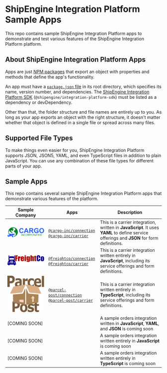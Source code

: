 ShipEngine Integration Platform Sample Apps
===============================================

This repo contains sample ShipEngine Integration Platform apps to demonstrate and test various features of the ShipEngine Integration Platform platform.



About ShipEngine Integration Platform Apps
--------------------------------------------
Apps are just [NPM packages](https://docs.npmjs.com/about-packages-and-modules) that export an object with properties and methods that define the app's functionality.

An app must have a [`package.json` file](https://docs.npmjs.com/files/package.json) in its root directory, which specifies its name, version number, and dependencies. The [ShipEngine Integration Platform SDK](https://www.npmjs.com/package/@shipengine/integration-platform-sdk) (`@shipengine/integration-platform-sdk`) must be listed as a dependency or devDependency.

Other than that, the folder structure and file names are entirely up to you.  As long as your app exports an object with the right structure, it doesn't matter whether that object is defined in a single file or spread across many files.



Supported File Types
----------------------------
To make things even easier for you, ShipEngine Integration Platform supports JSON, JSON5, YAML, and even TypeScript files in addition to plain JavaScript. You can use any combination of these file types for different parts of your app.



Sample Apps
-----------------------
This repo contains several sample ShipEngine Integration Platform apps that demonstrate various features of the platform.

| Sample Company | Apps | Description
|----------------|------|-----------------------------------------------------------------------------
| [![Cargo Incorporated](./cargo-inc/logo.svg)](./cargo-inc) | [`@cargo-inc/connection`](./cargo-inc/connection)<br>[`@cargo-inc/carrier`](./cargo-inc/carrier) | This is a carrier integration, written in **JavaScript**. It uses **YAML** to define service offerings and **JSON** for form definitions.
| [![FreightCo](./freightco/logo.svg)](./freightco) | [`@freightco/connection`](./freightco/connection)<br>[`@freightco/carrier`](./freightco/carrier) | This is a carrier integration written entirely in **JavaScript**, including its service offerings and form definitions.
| [![Parcel Post](./parcel-post/logo.svg)](./parcel-post) | [`@parcel-post/connection`](./parcel-post/connection)<br>[`@parcel-post/carrier`](./parcel-post/carrier) | This is a carrier integration written entirely in **TypeScript**, including its service offerings and form definitions.
| [COMING SOON] | | A sample orders integration written in **JavaScript**, **YAML**, and **JSON** is coming soon
| [COMING SOON] | | A sample orders integration written entirely in **JavaScript** is coming soon
| [COMING SOON] | | A sample orders integration written entirely in **TypeScript** is coming soon
